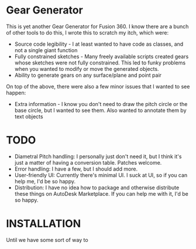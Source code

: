 # Gear Generator

This is yet another Gear Generator for Fusion 360.
I know there are a bunch of other tools to do this, I wrote this to scratch my itch, which were:

* Source code legibility - I at least wanted to have code as classes, and not a single giant function
* Fully constrained sketches - Many freely available scripts created gears whose sketches were not fully constrained. This led to funky problems when you wanted to modify or move the generated objects.
* Ability to generate gears on any surface/plane and point pair

On top of the above, there were also a few minor issues that I wanted to see happen:

* Extra information - I know you don't need to draw the pitch circle or the base circle, but I wanted to see them. Also wanted to annotate them by text objects

# TODO

* Diametral Pitch handling: I personally just don't need it, but I think it's just a matter of having a conversion table. Patches welcome.
* Error handling: I have a few, but I should add more.
* User-friendly UI: Currently there's minimal UI. I suck at UI, so if you can help me, I'd be so happy.
* Distribution: I have no idea how to package and otherwise distribute these things on AutoDesk Marketplace. If you can help me with it, I'd be so happy.

# INSTALLATION

Until we have some sort of way to